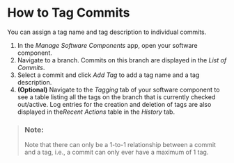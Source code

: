 <!-- loio10139f43ed2a4c4d8a2bf7f8d8b0a92e -->

# How to Tag Commits

You can assign a tag name and tag description to individual commits.

1.  In the *Manage Software Components* app, open your software component.
2.  Navigate to a branch. Commits on this branch are displayed in the *List of Commits*.
3.  Select a commit and click *Add Tag* to add a tag name and a tag description.
4.  **\(Optional\)** Navigate to the *Tagging* tab of your software component to see a table listing all the tags on the branch that is currently checked out/active. Log entries for the creation and deletion of tags are also displayed in the*Recent Actions* table in the *History* tab.

> ### Note:  
> Note that there can only be a 1-to-1 relationship between a commit and a tag, i.e., a commit can only ever have a maximum of 1 tag.

